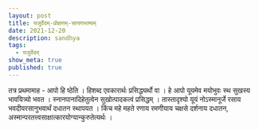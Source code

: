 ```yaml
---
layout: post
title: यजुर्वेदम्-प्रोक्षणम्-सायणभाष्यम्
date: 2021-12-20
description: sandhya
tags:
  - यजुर्वेदम्
show_meta: true
published: true
---
```



तत्र प्रथमामाह - आपो हि ष्ठेति । हिशब्द एवकारार्थः प्रसिद्ध्यर्थो वा । हे आपो यूयमेव मयोभुवः स्थ सुखस्य भावयित्र्यो भवत
। स्नानपानादिहेतुत्वेन सुखोत्पादकत्वं प्रसिद्धम् । तास्तादृश्यो यूयं नोऽस्मानूर्जे रसाय भवदीयरसानुभवार्थं दधातन 
स्थापयत
। किंच महे महते रणाय रमणीयाय चक्षसे दर्शनाय दधातन, अस्मान्परतत्त्वसाक्षात्कारयोग्यान्कुरुतेत्यर्थः ।  
